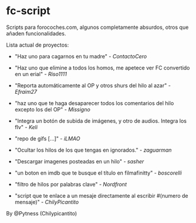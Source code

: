 # fc-script

Scripts para forocoches.com, algunos completamente absurdos, otros que añaden funcionalidades.


Lista actual de proyectos:

- "Haz uno para cagarnos en tu madre" - *ContactoCero*


- "Haz uno que elimine a todos los homos, me apetece ver FC convertido en un erial" - *Riso1111*


- "Reporta automáticamente al OP y otros shurs del hilo al azar" - *Efraim27*

- "haz uno que te haga desaparecer todos los comentarios del hilo excepto los del OP" - *Missigno*


- "Integra un botón de subida de imágenes, y otro de audios. Integra los flv" - *Keli*


- "repo de gifs [...]" - *iLMAO*


- "Ocultar los hilos de los que tengas en ignorados." - *zaguarman*


- "Descargar imagenes posteadas en un hilo" - *sasher*


- "un boton en imdb que te busque el título en filmafinitty" - *boscorelli*


- "filtro de hilos por palabras clave" - *Nordfront*


- "script que te enlace a un mesaje directamente al escribir #(numero de mensaje)" - *ChilyPicantito*



By @Pytness (Chilypicantito)
